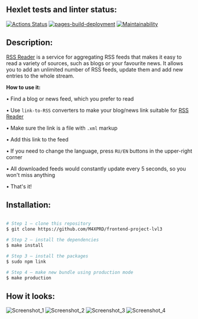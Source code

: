 ## Hexlet tests and linter status:
[![Actions Status](https://github.com/M4XPRD/frontend-project-lvl3/workflows/hexlet-check/badge.svg)](https://github.com/M4XPRD/frontend-project-lvl3/actions)
[![pages-build-deployment](https://github.com/M4XPRD/frontend-project-lvl3/actions/workflows/pages/pages-build-deployment/badge.svg)](https://github.com/M4XPRD/frontend-project-lvl3/actions/workflows/pages/pages-build-deployment)
[![Maintainability](https://api.codeclimate.com/v1/badges/c99e1ba900628cc47e44/maintainability)](https://codeclimate.com/github/M4XPRD/frontend-project-lvl3/maintainability)

## Description:
[RSS Reader](https://frontend-project-lvl3-m4xprd.vercel.app/) is a service for aggregating RSS feeds that makes it easy to read a variety of sources, such as blogs or your favourite news. It allows you to add an unlimited number of RSS feeds, update them and add new entries to the whole stream.

**How to use it:**

• Find a blog or news feed, which you prefer to read

• Use `link-to-RSS` converters to make your blog/news link suitable for [RSS Reader](https://frontend-project-lvl3-m4xprd.vercel.app/)

• Make sure the link is a file with `.xml` markup

• Add this link to the feed

• If you need to change the language, press `RU/EN` buttons in the upper-right corner

• All downloaded feeds would constantly update every 5 seconds, so you won't miss anything

• That's it!

## Installation:

```sh

# Step 1 — clone this repository
$ git clone https://github.com/M4XPRD/frontend-project-lvl3

# Step 2 — install the dependencies
$ make install

# Step 3 — install the packages
$ sudo npm link

# Step 4 — make new bundle using production mode
$ make production
```
## How it looks:
![Screenshot_1](https://user-images.githubusercontent.com/86636158/202023130-bd67d861-1926-42fa-ab3f-40ee6d6e34ff.png)
![Screenshot_2](https://user-images.githubusercontent.com/86636158/202023164-4370504f-b041-47ca-9b28-9d0da4796c7d.png)
![Screenshot_3](https://user-images.githubusercontent.com/86636158/202023171-7d2daec8-5d56-4c0d-b4fa-2acfe0162b4f.png)
![Screenshot_4](https://user-images.githubusercontent.com/86636158/202027161-071d1273-73bf-4374-b353-2243f92c8c80.png)
